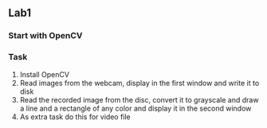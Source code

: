 ## Lab1

### Start with OpenCV

### Task
1. Install OpenCV
1. Read images from the webcam, display in the first window and write it to disk
1. Read the recorded image from the disc, convert it to grayscale and draw a line and a rectangle of any color and display it in the second window
1. As extra task do this for video file


